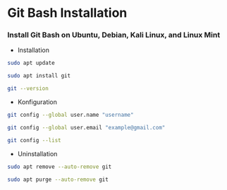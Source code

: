 # Git Bash Installation

### Install Git Bash on Ubuntu, Debian, Kali Linux, and Linux Mint

- Installation
```bash
sudo apt update
```
```bash
sudo apt install git
```
```bash
git --version
```
- Konfiguration
```bash
git config --global user.name "username"
```
```bash
git config --global user.email "example@gmail.com"
```
```bash
git config --list
```

- Uninstallation
```bash
sudo apt remove --auto-remove git
```
```bash
sudo apt purge --auto-remove git
```
